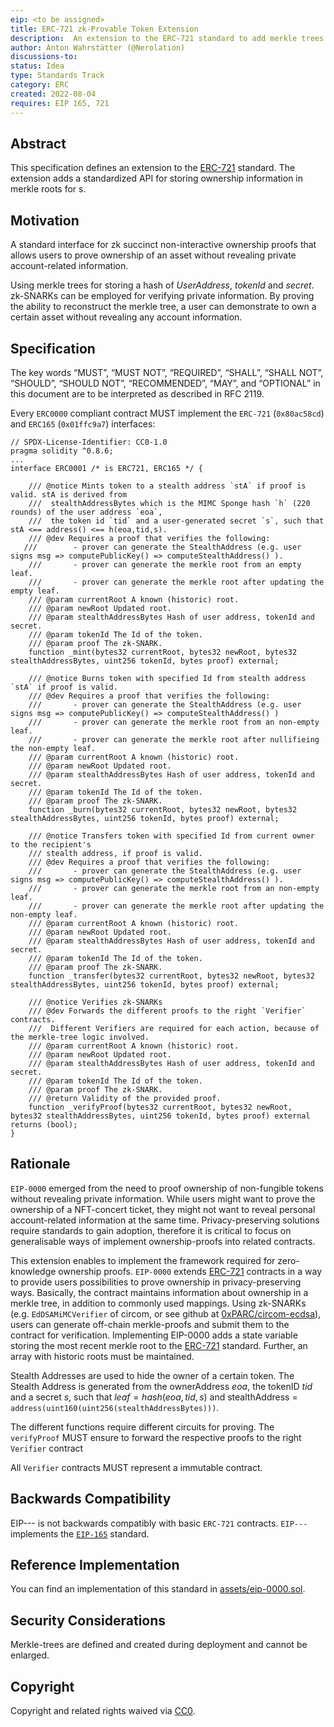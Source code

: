 ```yaml
---
eip: <to be assigned>
title: ERC-721 zk-Provable Token Extension
description:  An extension to the ERC-721 standard to add merkle trees for storing account balances
author: Anton Wahrstätter (@Nerolation)
discussions-to: 
status: Idea
type: Standards Track
category: ERC
created: 2022-08-04
requires: EIP 165, 721
---
```


## Abstract
This specification defines an extension to the [ERC-721](https://eips.ethereum.org/EIPS/eip-721) standard. The extension adds a standardized API for storing ownership information in merkle roots for s.

## Motivation
A standard interface for zk succinct non-interactive ownership proofs that allows users to prove ownership of an asset without revealing private account-related information. 

Using merkle trees for storing a hash of $UserAddress$, $tokenId$ and $secret$. zk-SNARKs can be employed for verifying private information. By proving the ability to reconstruct the merkle tree, a user can demonstrate to own a certain asset without revealing any account information. 

## Specification
The key words “MUST”, “MUST NOT”, “REQUIRED”, “SHALL”, “SHALL NOT”, “SHOULD”, “SHOULD NOT”, “RECOMMENDED”, “MAY”, and “OPTIONAL” in this document are to be interpreted as described in RFC 2119.

Every `ERC0000` compliant contract MUST implement the `ERC-721` (`0x80ac58cd`) and `ERC165` (`0x01ffc9a7`) interfaces:

```solidity
// SPDX-License-Identifier: CC0-1.0
pragma solidity ^0.8.6;
...
interface ERC0001 /* is ERC721, ERC165 */ {

    /// @notice Mints token to a stealth address `stA` if proof is valid. stA is derived from
    ///  stealthAddressBytes which is the MIMC Sponge hash `h` (220 rounds) of the user address `eoa`,
    ///  the token id `tid` and a user-generated secret `s`, such that stA <== address() <== h(eoa,tid,s).
    /// @dev Requires a proof that verifies the following:
   ///        - prover can generate the StealthAddress (e.g. user signs msg => computePublicKey() => computeStealthAddress() ).
    ///       - prover can generate the merkle root from an empty leaf.
    ///       - prover can generate the merkle root after updating the empty leaf.
    /// @param currentRoot A known (historic) root.
    /// @param newRoot Updated root.
    /// @param stealthAddressBytes Hash of user address, tokenId and secret.
    /// @param tokenId The Id of the token.
    /// @param proof The zk-SNARK.
    function _mint(bytes32 currentRoot, bytes32 newRoot, bytes32 stealthAddressBytes, uint256 tokenId, bytes proof) external;

    /// @notice Burns token with specified Id from stealth address `stA` if proof is valid.
    /// @dev Requires a proof that verifies the following:
    ///       - prover can generate the StealthAddress (e.g. user signs msg => computePublicKey() => computeStealthAddress() )
    ///       - prover can generate the merkle root from an non-empty leaf.
    ///       - prover can generate the merkle root after nullifieing the non-empty leaf.
    /// @param currentRoot A known (historic) root.
    /// @param newRoot Updated root.
    /// @param stealthAddressBytes Hash of user address, tokenId and secret.
    /// @param tokenId The Id of the token.
    /// @param proof The zk-SNARK.
    function _burn(bytes32 currentRoot, bytes32 newRoot, bytes32 stealthAddressBytes, uint256 tokenId, bytes proof) external;

    /// @notice Transfers token with specified Id from current owner to the recipient's
    /// stealth address, if proof is valid.
    /// @dev Requires a proof that verifies the following:
    ///       - prover can generate the StealthAddress (e.g. user signs msg => computePublicKey() => computeStealthAddress() ).
    ///       - prover can generate the merkle root from an non-empty leaf.
    ///       - prover can generate the merkle root after updating the non-empty leaf.
    /// @param currentRoot A known (historic) root.
    /// @param newRoot Updated root.
    /// @param stealthAddressBytes Hash of user address, tokenId and secret.
    /// @param tokenId The Id of the token.
    /// @param proof The zk-SNARK.
    function _transfer(bytes32 currentRoot, bytes32 newRoot, bytes32 stealthAddressBytes, uint256 tokenId, bytes proof) external;

    /// @notice Verifies zk-SNARKs
    /// @dev Forwards the different proofs to the right `Verifier` contracts.
    ///  Different Verifiers are required for each action, because of the merkle-tree logic involved.
    /// @param currentRoot A known (historic) root.
    /// @param newRoot Updated root.
    /// @param stealthAddressBytes Hash of user address, tokenId and secret.
    /// @param tokenId The Id of the token.
    /// @param proof The zk-SNARK.
    /// @return Validity of the provided proof.
    function _verifyProof(bytes32 currentRoot, bytes32 newRoot, bytes32 stealthAddressBytes, uint256 tokenId, bytes proof) external returns (bool);
}
```



## Rationale
`EIP-0000` emerged from the need to proof ownership of non-fungible tokens without revealing private information. While users might want to prove the ownership of a NFT-concert ticket, they might not want to reveal personal account-related information at the same time. Privacy-preserving solutions require standards to gain adoption, therefore it is critical to focus on generalisable ways of implement ownership-proofs into related contracts.

This extension enables to implement the framework required for zero-knowledge ownership proofs. 
`EIP-0000` extends [ERC-721](https://eips.ethereum.org/EIPS/eip-721) contracts in a way to provide users possibilities to prove ownership in privacy-preserving ways. Basically, the contract maintains information about ownership in a merkle tree, in addition to commonly used mappings. Using zk-SNARKs (e.g. `EdDSAMiMCVerifier` of circom, or see github at [0xPARC/circom-ecdsa](https://github.com/0xPARC/circom-ecdsa)), users can generate off-chain merkle-proofs and submit them to the contract for verification.
Implementing EIP-0000 adds a state variable storing the most recent merkle root to the [ERC-721](https://eips.ethereum.org/EIPS/eip-721) standard. Further, an array with historic roots must be maintained.
    
Stealth Addresses are used to hide the owner of a certain token. The Stealth Address is generated from the ownerAddress $eoa$, the tokenID $tid$ and a secret $s$, such that $leaf = hash(eoa, tid, s)$ and stealthAddress = ```address(uint160(uint256(stealthAddressBytes)))```.

The different functions require different circuits for proving. The ```verifyProof``` MUST ensure to forward the respective proofs to the right ```Verifier``` contract
    
All ```Verifier``` contracts MUST represent a immutable contract.


## Backwards Compatibility
EIP--- is not backwards compatibly with basic `ERC-721` contracts. `EIP---` implements the [`EIP-165`](./eip-165.md) standard.

## Reference Implementation
You can find an implementation of this standard in  [assets/eip-0000.sol](assets/eip0000.sol).

## Security Considerations
Merkle-trees are defined and created during deployment and cannot be enlarged. 

## Copyright
Copyright and related rights waived via [CC0](../LICENSE.md).

